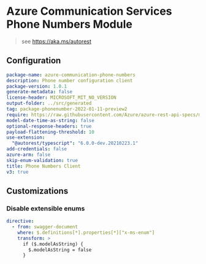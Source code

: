 # Azure Communication Services Phone Numbers Module

> see https://aka.ms/autorest

## Configuration

```yaml
package-name: azure-communication-phone-numbers
description: Phone number configuration client
package-version: 1.0.1
generate-metadata: false
license-header: MICROSOFT_MIT_NO_VERSION
output-folder: ../src/generated
tag: package-phonenumber-2022-01-11-preview2
require: https://raw.githubusercontent.com/Azure/azure-rest-api-specs/main/specification/communication/data-plane/PhoneNumbers/readme.md
model-date-time-as-string: false
optional-response-headers: true
payload-flattening-threshold: 10
use-extension:
  "@autorest/typescript": "6.0.0-dev.20210223.1"
add-credentials: false
azure-arm: false
skip-enum-validation: true
title: Phone Numbers Client
v3: true
```

## Customizations

### Disable extensible enums

```yaml
directive:
  - from: swagger-document
    where: $.definitions[*].properties[*]["x-ms-enum"]
    transform: >
      if ($.modelAsString) {
        $.modelAsString = false
      }
```
